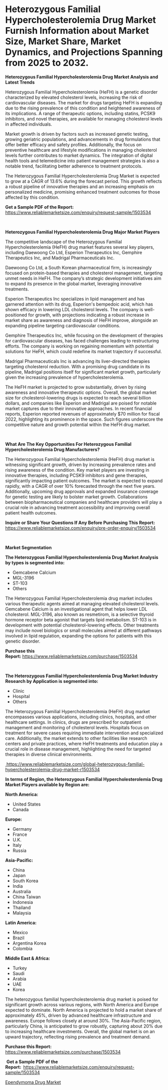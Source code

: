 <p><h1>Heterozygous Familial Hypercholesterolemia Drug Market Furnish Information about Market Size, Market Share, Market Dynamics, and Projections Spanning from 2025 to 2032.</h1></p><p><strong>Heterozygous Familial Hypercholesterolemia Drug Market Analysis and Latest Trends</strong></p>
<p><p>Heterozygous Familial Hypercholesterolemia (HeFH) is a genetic disorder characterized by elevated cholesterol levels, increasing the risk of cardiovascular diseases. The market for drugs targeting HeFH is expanding due to the rising prevalence of this condition and heightened awareness of its implications. A range of therapeutic options, including statins, PCSK9 inhibitors, and novel therapies, are available for managing cholesterol levels in affected individuals.</p><p>Market growth is driven by factors such as increased genetic testing, growing geriatric populations, and advancements in drug formulations that offer better efficacy and safety profiles. Additionally, the focus on preventive healthcare and lifestyle modifications in managing cholesterol levels further contributes to market dynamics. The integration of digital health tools and telemedicine into patient management strategies is also a notable trend, facilitating better adherence to treatment protocols.</p><p>The Heterozygous Familial Hypercholesterolemia Drug Market is expected to grow at a CAGR of 13.6% during the forecast period. This growth reflects a robust pipeline of innovative therapies and an increasing emphasis on personalized medicine, promising enhanced treatment outcomes for those affected by this condition.</p></p>
<p><strong>Get a Sample PDF of the Report:&nbsp;</strong> <a href="https://www.reliablemarketsize.com/enquiry/request-sample/1503534?utm_campaign=3072&utm_medium=2&utm_source=Github&utm_content=ia&utm_term=23032025&utm_id=heterozygous-familial-hypercholesterolemia-drug">https://www.reliablemarketsize.com/enquiry/request-sample/1503534</a></p>
<p>&nbsp;</p>
<p><strong>Heterozygous Familial Hypercholesterolemia Drug Major Market Players</strong></p>
<p><p>The competitive landscape of the Heterozygous Familial Hypercholesterolemia (HeFH) drug market features several key players, including Daewoong Co Ltd, Esperion Therapeutics Inc, Gemphire Therapeutics Inc, and Madrigal Pharmaceuticals Inc. </p><p>Daewoong Co Ltd, a South Korean pharmaceutical firm, is increasingly focused on protein-based therapies and cholesterol management, targeting unmet needs in HeFH. The company’s strategic development initiatives aim to expand its presence in the global market, leveraging innovative treatments. </p><p>Esperion Therapeutics Inc specializes in lipid management and has garnered attention with its drug, Esperion's bempedoic acid, which has shown efficacy in lowering LDL cholesterol levels. The company is well-positioned for growth, with projections indicating a robust increase in market share as awareness and diagnosis of HeFH improve, alongside an expanding pipeline targeting cardiovascular conditions.</p><p>Gemphire Therapeutics Inc, while focusing on the development of therapies for cardiovascular diseases, has faced challenges leading to restructuring efforts. The company is working on regaining momentum with potential solutions for HeFH, which could redefine its market trajectory if successful.</p><p>Madrigal Pharmaceuticals Inc is advancing its liver-directed therapies targeting cholesterol reduction. With a promising drug candidate in its pipeline, Madrigal positions itself for significant market growth, particularly given the increasing prevalence of hypercholesterolemia.</p><p>The HeFH market is projected to grow substantially, driven by rising awareness and innovative therapeutic options. Overall, the global market size for cholesterol-lowering drugs is expected to reach several billion dollars, and companies like Esperion and Madrigal are poised for notable market captures due to their innovative approaches. In recent financial reports, Esperion reported revenues of approximately $70 million for fiscal 2022, highlighting its prominence in the space. Such figures underscore the competitive nature and growth potential within the HeFH drug market.</p></p>
<p>&nbsp;</p>
<p><strong>What Are The Key Opportunities For Heterozygous Familial Hypercholesterolemia Drug Manufacturers?</strong></p>
<p><p>The Heterozygous Familial Hypercholesterolemia (HeFH) drug market is witnessing significant growth, driven by increasing prevalence rates and rising awareness of the condition. Key market players are investing in innovative therapies, including PCSK9 inhibitors and gene therapies, significantly impacting patient outcomes. The market is expected to expand rapidly, with a CAGR of over 10% forecasted through the next five years. Additionally, upcoming drug approvals and expanded insurance coverage for genetic testing are likely to bolster market growth. Collaborations between biopharmaceutical companies and healthcare providers will play a crucial role in advancing treatment accessibility and improving overall patient health outcomes.</p></p>
<p><strong>Inquire or Share Your Questions If Any Before Purchasing This Report:</strong> <a href="https://www.reliablemarketsize.com/enquiry/pre-order-enquiry/1503534?utm_campaign=3072&utm_medium=2&utm_source=Github&utm_content=ia&utm_term=23032025&utm_id=heterozygous-familial-hypercholesterolemia-drug">https://www.reliablemarketsize.com/enquiry/pre-order-enquiry/1503534</a></p>
<p>&nbsp;</p>
<p><strong>Market Segmentation</strong></p>
<p><strong>The Heterozygous Familial Hypercholesterolemia Drug Market Analysis by types is segmented into:</strong></p>
<p><ul><li>Gemcabene Calcium</li><li>MGL-3196</li><li>ST-103</li><li>Others</li></ul></p>
<p><p>The Heterozygous Familial Hypercholesterolemia drug market includes various therapeutic agents aimed at managing elevated cholesterol levels. Gemcabene Calcium is an investigational agent that helps lower LDL cholesterol. MGL-3196, also known as resmetirom, is a selective thyroid hormone receptor beta agonist that targets lipid metabolism. ST-103 is in development with potential cholesterol-lowering effects. Other treatments may include novel biologics or small molecules aimed at different pathways involved in lipid regulation, expanding the options for patients with this genetic disorder.</p></p>
<p><strong>Purchase this Report:&nbsp;</strong><a href="https://www.reliablemarketsize.com/purchase/1503534?utm_campaign=3072&utm_medium=2&utm_source=Github&utm_content=ia&utm_term=23032025&utm_id=heterozygous-familial-hypercholesterolemia-drug">https://www.reliablemarketsize.com/purchase/1503534</a></p>
<p>&nbsp;</p>
<p><strong>The Heterozygous Familial Hypercholesterolemia Drug Market Industry Research by Application is segmented into:</strong></p>
<p><ul><li>Clinic</li><li>Hospital</li><li>Others</li></ul></p>
<p><p>The Heterozygous Familial Hypercholesterolemia (HeFH) drug market encompasses various applications, including clinics, hospitals, and other healthcare settings. In clinics, drugs are prescribed for outpatient management and monitoring of cholesterol levels. Hospitals focus on treatment for severe cases requiring immediate intervention and specialized care. Additionally, the market extends to other facilities like research centers and private practices, where HeFH treatments and education play a crucial role in disease management, highlighting the need for targeted therapies in diverse clinical environments.</p></p>
<p><a href="https://www.reliablemarketsize.com/global-heterozygous-familial-hypercholesterolemia-drug-market-r1503534?utm_campaign=3072&utm_medium=2&utm_source=Github&utm_content=ia&utm_term=23032025&utm_id=heterozygous-familial-hypercholesterolemia-drug">&nbsp;https://www.reliablemarketsize.com/global-heterozygous-familial-hypercholesterolemia-drug-market-r1503534</a></p>
<p><strong>In terms of Region, the Heterozygous Familial Hypercholesterolemia Drug Market Players available by Region are:</strong></p>
<p>
    <p> <strong> North America: </strong>
        <ul>
            <li>United States</li>
            <li>Canada</li>
        </ul>
        </p> 
    <p> <strong> Europe: </strong>
        <ul>
            <li>Germany</li>
            <li>France</li>
            <li>U.K.</li>
            <li>Italy</li>
            <li>Russia</li>
        </ul>
        </p> 
    <p> <strong> Asia-Pacific: </strong>
        <ul>
            <li>China</li>
            <li>Japan</li>
            <li>South Korea</li>
            <li>India</li>
            <li>Australia</li>
            <li>China Taiwan</li>
            <li>Indonesia</li>
            <li>Thailand</li>
            <li>Malaysia</li>
        </ul>
        </p> 
    <p> <strong> Latin America: </strong>
        <ul>
            <li>Mexico</li>
            <li>Brazil</li>
            <li>Argentina Korea</li>
            <li>Colombia</li>
        </ul>
        </p> 
    <p> <strong> Middle East & Africa: </strong>
        <ul>
            <li>Turkey</li>
            <li>Saudi</li>
            <li>Arabia</li>
            <li>UAE</li>
            <li>Korea</li>
        </ul>
    </p>
    </p>
<p><p>The heterozygous familial hypercholesterolemia drug market is poised for significant growth across various regions, with North America and Europe expected to dominate. North America is projected to hold a market share of approximately 45%, driven by advanced healthcare infrastructure and awareness. Europe follows closely at around 30%. The Asia-Pacific region, particularly China, is anticipated to grow robustly, capturing about 20% due to increasing healthcare investments. Overall, the global market is on an upward trajectory, reflecting rising prevalence and treatment demand.</p></p>
<p><strong>Purchase this Report: </strong><a href="https://www.reliablemarketsize.com/purchase/1503534?utm_campaign=3072&utm_medium=2&utm_source=Github&utm_content=ia&utm_term=23032025&utm_id=heterozygous-familial-hypercholesterolemia-drug">https://www.reliablemarketsize.com/purchase/1503534</a></p>
<p>&nbsp;<strong>Get a Sample PDF of the Report:&nbsp;&nbsp;</strong><a href="https://www.reliablemarketsize.com/enquiry/request-sample/1503534?utm_campaign=3072&utm_medium=2&utm_source=Github&utm_content=ia&utm_term=23032025&utm_id=heterozygous-familial-hypercholesterolemia-drug">https://www.reliablemarketsize.com/enquiry/request-sample/1503534</a></p>
<p><strong></strong></p>
<p><p><a href="https://github.com/felishtimoti/Market-Research-Report-List-1/blob/main/ependymoma-drug-market.md?utm_campaign=3072&utm_medium=2&utm_source=Github&utm_content=ia&utm_term=23032025&utm_id=heterozygous-familial-hypercholesterolemia-drug">Ependymoma Drug Market</a></p></p>